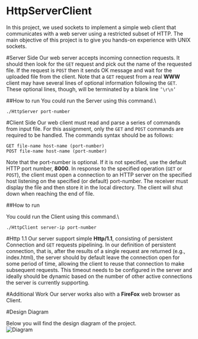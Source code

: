 # HttpServerClient
In this project, we used sockets to implement a simple web client that communicates
with a web server using a restricted subset of HTTP. The main objective of this project is
to give you hands-on experience with UNIX sockets.

#Server Side
Our web server accepts incoming connection requests. It should then look for the `GET`
request and pick out the name of the requested file. If the request is `POST` then it sends
OK message and wait for the uploaded file from the client. Note that a `GET` request from a
real **WWW** client may have several lines of optional information following the `GET`. These
optional lines, though, will be terminated by a blank line `’\r\n’`

##How to run
You could run the Server using this command.\

`./HttpServer port-number`


#Client Side
Our web client must read and parse a series of commands from input file. For this assignment,
only the `GET` and `POST` commands are required to be handled. The commands syntax should
be as follows:

`GET file-name host-name (port-number)` \
`POST file-name host-name (port-number)`

Note that the port-number is optional. If it is not specified, use the default HTTP port
number, **8000**. In response to the specified operation (`GET` or `POST`), the client must open
a connection to an HTTP server on the specified host listening on the specified (or default)
port-number. The receiver must display the file and then store it in the local directory. The client will shut down
when reaching the end of file.

##How to run

You could run the Client using this command.\

`./HttpClient server-ip port-number`

#Http 1.1
Our server support simple **Http/1.1**, consisting of persistent Connection and `GET` requests pipelining.
In our definition of persistent connection, that is, after the results of a single request are returned (e.g., index.html), the server should
by default leave the connection open for some period of time, allowing the client to reuse that
connection to make subsequent requests. This timeout needs to be configured in the server
and ideally should be dynamic based on the number of other active connections the server is
currently supporting.

#Additional Work
Our server works also with a **FireFox** web browser as Client.

#Design Diagram

Below you will find the design diagram of the project. \
![Diagram]()